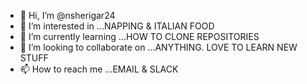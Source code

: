 - 👋 Hi, I’m @nsherigar24
- 👀 I’m interested in ...NAPPING & ITALIAN FOOD
- 🌱 I’m currently learning ...HOW TO CLONE REPOSITORIES
- 💞️ I’m looking to collaborate on ...ANYTHING. LOVE TO LEARN NEW STUFF
- 📫 How to reach me ...EMAIL & SLACK

<!---
nsherigar24/nsherigar24 is a ✨ special ✨ repository because its `README.md` (this file) appears on your GitHub profile.
You can click the Preview link to take a look at your changes.
--->
